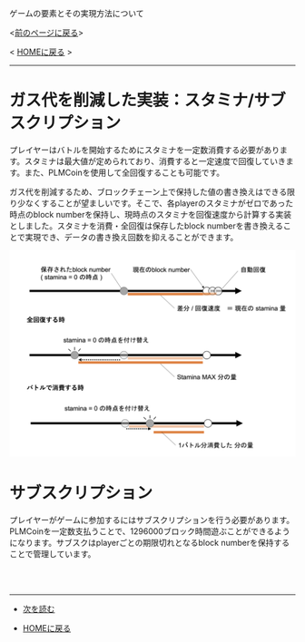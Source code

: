 
ゲームの要素とその実現方法について

<[前のページに戻る](./33_commit-reveal.md)>

 < [HOMEに戻る](../../README.md)   >
___

# ガス代を削減した実装：スタミナ/サブスクリプション
プレイヤーはバトルを開始するためにスタミナを一定数消費する必要があります。スタミナは最大値が定められており、消費すると一定速度で回復していきます。また、PLMCoinを使用して全回復することも可能です。

ガス代を削減するため、ブロックチェーン上で保持した値の書き換えはできる限り少なくすることが望ましいです。そこで、各playerのスタミナがゼロであった時点のblock numberを保持し、現時点のスタミナを回復速度から計算する実装としました。スタミナを消費・全回復は保存したblock numberを書き換えることで実現でき、データの書き換え回数を抑えることができます。

![stamina.png](../imgs/stamina.png)

# サブスクリプション


プレイヤーがゲームに参加するにはサブスクリプションを行う必要があります。PLMCoinを一定数支払うことで、1296000ブロック時間遊ぶことができるようになります。サブスクはplayerごとの期限切れとなるblock numberを保持することで管理しています。


<br></br>

---
- [次を読む ](./35_matchmaking.md)

- [HOMEに戻る](../../README.md)
